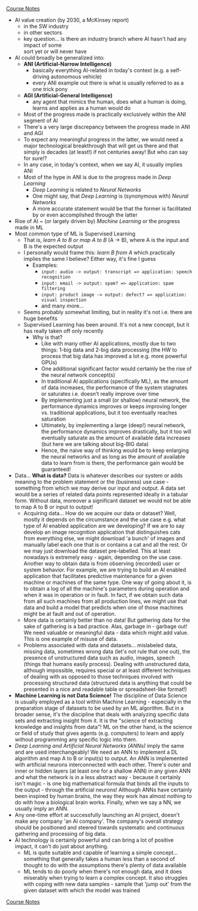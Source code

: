 [Course Notes](README.md)

- AI value creation (by 2030, a McKinsey report)
    - in the SW industry
    - in other sectors
    - key question... is there an industry branch where AI hasn't had any impact of some   
      sort yet or will never have
- AI could broadly be generalized into:
    - **ANI (Artificial-Narrow Intelligence)**
        - basically everything AI-related in today's context (e.g. a self-driving 
          autonomous vehicle)
        - every ANI example out there is what is usually referred to as a one trick pony
    - **AGI (Artificial-General Intelligence)**
        - any agent that mimics the human, does what a human is doing, learns and applies 
          as a human would do
    - Most of the progress made is practically exclusively within the ANI segment of AI
    - There's a very large discrepancy between the progress made in ANI and AGI
    - To expect any meaningful progress in the latter, we would need a major technological 
      breakthrough that will get us there and that simply is decades (at least!) if not 
      centuries away! But who can say for sure!?
    - In any case, in today's context, when we say AI, it usually implies ANI
    - Most of the hype in ANI is due to the progress made in *Deep Learning*
        - *Deep Learning* is related to *Neural Networks*
        - One might say, that *Deep Learning* is (synonymous with) *Neural Networks*
        - A more accurate statement would be that the former is facilitated by or even 
          accomplished through the latter
- Rise of AI ~ (or largely driven by) *Machine Learning* or the progress made in ML
- Most common type of ML is Supervised Learning
    - That is, *learn A to B or map A to B* (A -> B), where A is the input and B is the 
      expected output
    - I personally would frame this: *learn B from A* which practically implies the same I 
      believe? Either way, it's fine I guess
        - Examples:
            - `input: audio -> output: transcript => application: speech recognition`
            - `input: email -> output: spam? => application: spam filtering`
            - `input: product image -> output: defect? => application: visual inspection`
            - and many more...
    - Seems probably somewhat limiting, but in reality it's not i.e. there are huge benefits
    - Supervised Learning has been around. It's not a new concept, but it has really taken 
      off only recently
        - Why is that?
            - Like with many other AI applications, mostly due to two things: 1-big data 
              and 2-big data processing (the HW to process that big data has improved a lot 
              e.g. more powerful GPUs)
            - One additional significant factor would certainly be the rise of the neural 
              network concept(s)
            - In traditional AI applications (specifically ML), as the amount of data 
              increases, the performance of the system stagnates or saturates i.e. doesn't 
              really improve over time
            - By implementing just a small (or shallow) neural network, the performance 
              dynamics improves or keeps improving longer vs. traditional applications, but 
              it too eventually reaches saturation
            - Ultimately, by implementing a large (deep!) neural network, the performance 
              dynamics improves drastically, but it too will eventually saturate as the 
              amount of available data increases (but here we are talking about big-BIG 
              data)
            - Hence, the naive way of thinking would be to keep enlarging the neural 
              networks and as long as the amount of available data to learn from is there, 
              the performance gain would be guaranteed!
- Data... **What is data?** Data is whatever describes our system or adds meaning to the 
  problem statement or the (business) use case - something from which we may derive our 
  input and output. A data set would be a series of related data points represented ideally 
  in a tabular form. Without data, moreover a significant dataset we would not be able to 
  map A to B or input to output!
    - Acquiring data... How do we acquire our data or dataset? Well, mostly it depends on 
      the circumstance and the use case e.g. what type of AI enabled application are we 
      developing? If we are to say develop an image recognition application that 
      distinguishes cats from everything else, we might download 'a bunch' of images and 
      manually label each one that is or contains a cat and all the rest. Or we may just 
      download the dataset pre-labelled. This at least nowadays is extremely easy - again, 
      depending on the use case. Another way to obtain data is from observing (recorded) 
      user or system behavior. For example, we are trying to build an AI enabled 
      application that facilitates predictive maintenance for a given machine or machines 
      of the same type. One way of going about it, is to obtain a log of all the machine's 
      parameters during operation and when it was in operation or in fault. In fact, if we 
      obtain such data from all such machines from all production lines, we might use that 
      data and build a model that predicts when one of those machines might be at fault and out of operation.
    - More data is certainly better than no data! But gathering data for the sake of 
      gathering is a bad practice. Alas, garbage in - garbage out! We need valuable or 
      meaningful data - data which might add value. This is one example of misuse of data.
    - Problems associated with data and datasets... mislabeled data, missing data, 
      sometimes wrong data (let's not rule that one out), the presence of unstructured data 
      such as audio, images, speech (things that humans easily process). Dealing with 
      unstructured data, although impossible, requires special or at least different 
      techniques of dealing with as opposed to those techniques involved with processing 
      structured data (structured data is anything that could be presented in a nice and 
      readable table or spreadsheet-like format!)
- **Machine Learning is not Data Science!** The discipline of Data Science is usually 
  employed as a tool within Machine Learning - especially in the preparation stage of 
  datasets to be used by an ML algorithm. But in a broader sense, it's the discipline that 
  deals with analyzing specific data sets and extracting insight from it. It is the 
  "science of extracting knowledge and insights from data"! ML on the other hand, is the 
  science or field of study that gives agents (e.g. computers) to learn and apply without 
  programming any specific logic into them.
- *Deep Learning and Artificial Neural Networks (ANNs)* imply the same and are used 
  interchangeably! We need an ANN to implement a DL algorithm and map A to B or input(s) to 
  output. An ANN is implemented with artificial neurons interconnected with each other. 
  There's outer and inner or hidden layers (at least one for a shallow ANN) in any given 
  ANN and what the network is in a less abstract way - because it certainly isn't magic - 
  is one big mathematical formula that binds all the inputs to the output - through the 
  artificial neurons! Although ANNs have certainly been inspired by human brains, the way 
  they work has almost nothing to do with how a biological brain works. Finally, when we say a NN, we usually imply an ANN.
- Any one-time effort at successfully launching an AI project, doesn't make any company 'an 
  AI company'. The company's overall strategy should be positioned and steered towards 
  systematic and continuous gathering and processing of big data.
- AI technology is certainly powerful and can bring a lot of positive impact, it can't do 
  just about anything.
    - ML is quite suitable and capable of learning a simple concept... something that 
      generally takes a human less than a second of thought to do with the assumptions 
      there's plenty of data available
    - ML tends to do poorly when there's not enough data, and it does miserably when trying 
      to learn a complex concept. It also struggles with coping with new data samples - 
      sample that 'jump out' from the given dataset with which the model was trained

[Course Notes](README.md)
